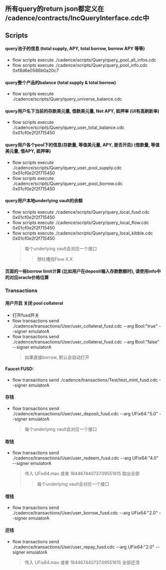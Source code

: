 
## 所有query的return json都定义在 /cadence/contracts/IncQueryInterface.cdc中

## Scripts
#### query池子的信息 (total supply, APY, total borrow, borrow APY 等等)
* flow scripts execute ./cadence/scripts/Query/query_pool_all_infos.cdc
* flow scripts execute ./cadence/scripts/Query/query_pool_info.cdc 0xf8d6e0586b0a20c7

#### query整个产品的balance (total supply & total borrow)
* flow scripts execute ./cadence/scripts/Query/query_universe_balance.cdc

#### query用户名下当前的存款美元量, 借款美元量, Net APY, 抵押率 (UI有高刷新率)
* flow scripts execute ./cadence/scripts/Query/query_user_total_balance.cdc 0x01cf0e2f2f715450

#### query用户各个pool下的信息(存款量, 等值美元量, APY, 是否开启) (借款量, 等值美元量, 借APY, 抵押率)
* flow scripts execute ./cadence/scripts/Query/query_user_pool_supply.cdc 0x01cf0e2f2f715450
* flow scripts execute ./cadence/scripts/Query/query_user_pool_borrow.cdc 0x01cf0e2f2f715450

#### query用户本地underlying vault的余额
* flow scripts execute ./cadence/scripts/Query/query_local_fusd.cdc 0x01cf0e2f2f715450
* flow scripts execute ./cadence/scripts/Query/query_local_flow.cdc 0x01cf0e2f2f715450
* flow scripts execute ./cadence/scripts/Query/query_local_kibble.cdc 0x01cf0e2f2f715450
    >每个underlying vault会对应一个接口
    >>想吐槽找Flow X.X

#### 页面的一些borrow limit计算 (比如用户在deposit输入存款数额时), 请使用info中的对应oracle价格估算


### Transactions
#### 用户开启 关闭 pool collateral
* 打开fusd开关
* flow transactions send ./cadence/transactions/User/user_collateral_fusd.cdc --arg Bool:"true" --signer emulatorA
* flow transactions send ./cadence/transactions/User/user_collateral_fusd.cdc --arg Bool:"false" --signer emulatorA
    >如果直接borrow, 默认会自动打开

#### Faucet FUSD:
* flow transactions send ./cadence/transactions/Test/test_mint_fusd.cdc --signer emulatorA

#### 存钱
* flow transactions send ./cadence/transactions/User/user_deposit_fusd.cdc --arg UFix64:"5.0" --signer emulatorA
    >每个underlying vault会对应一个接口

#### 取钱
* flow transactions send ./cadence/transactions/User/user_redeem_fusd.cdc --arg UFix64:"4.0" --signer emulatorA
    >传入 UFix64.max 或者 184467440737.09551615 取出全部
    >>每个underlying vault会对应一个接口

#### 借钱
* flow transactions send ./cadence/transactions/User/user_borrow_fusd.cdc --arg UFix64:"2.0" --signer emulatorA

#### 还钱
* flow transactions send ./cadence/transactions/User/user_repay_fusd.cdc --arg UFix64:"2.0" --signer emulatorA
    >传入 UFix64.max 或者 184467440737.09551615 全部还清



